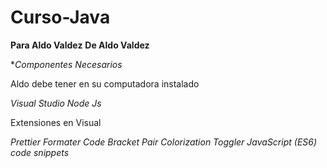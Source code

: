 ﻿# Curso-Java #
 **Para Aldo Valdez**
**De Aldo Valdez**

**Componentes Necesarios*

Aldo debe tener en su computadora instalado 

*Visual Studio*
*Node Js*

Extensiones en Visual

*Prettier Formater Code*
*Bracket Pair Colorization Toggler*
*JavaScript (ES6) code snippets*
